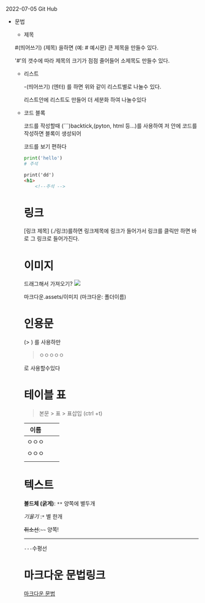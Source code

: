 2022-07-05 Git Hub

- 문법

  - 제목

  #(띄어쓰기) (제목) 을하면 (예: # 예시문) 큰 제목을 만들수 있다.

  '#'의 갯수에 따라 제목의 크기가 점점 줄어들어 소제목도 만들수 있다.

  - 리스트

    -(띄어쓰기) (엔터) 를 하면 위와 같이 리스트별로 나눌수 있다.

    리스트안에 리스트도 만들어 더 세분화 하여 나눌수있다

  - 코드 블록 

    코드를 작성할때 (```)backtick,(pyton, html 등...)를 사용하여 저 안에 코드를 작성하면 블록이  생성되어

    코드를 보기 편하다

    ```python
    print('hello')
    # 주석
    ```

    ```html
    print('dd')
    <h1>
        <!--주석 -->
    ```

    # 링크

    

    [링크 제목] (./링크)를하면  링크제목에 링크가 들어가서 링크를 클릭만 하면 바로 그 링크로 들어가진다.

    # 이미지

    드래그해서 가져오기?  ![](링크)

    마크다운.assets/이미지 (마크다운: 폴더이름)

    # 인용문

    

    (> ) 를 사용하만

    > ㅇㅇㅇㅇㅇ  

    로 사용할수있다

    # 테이블 표

    > 본문 > 표 > 표삽입 (ctrl +t)

    

    | 이름   |      |      |
    | ------ | ---- | ---- |
    | ㅇㅇㅇ |      |      |
    | ㅇㅇㅇ |      |      |
    |        |      |      |

    # 텍스트

    **볼드체 (굵게)**: `**` 양쪽에 별두개

    *기울기* :`*` 별 한개

    ~~취소선~~:`~~` 양쪽!

    ---

    `---`수평선

    # 마크다운 문법링크

    

    [마크다운 문법](./https://www.markdownguide.org/cheat-sheet/)

    

     

    

    

    

